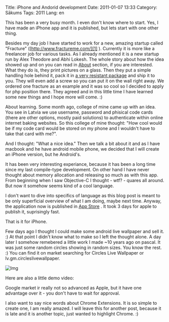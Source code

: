 Title: iPhone and Andorid development
Date: 2011-01-07 13:33
Category: Sākums
Tags: 2011
Lang: en

This has been a very busy month. I even don't know where to start. Yes, I have made an iPhone app and it is published, but lets start with one other thing.

Besides my day job I have started to work for a new, amazing startup called "Fracture" ([http://www.fractureme.com/][1] ). Currently it is more like a freelancer job for various tasks. As I already mentioned it is a new startup run by Alex Theodore and Abhi Lokesh. The whole story about how the idea showed up and on you can read in [About][2]  section, if you are interested. What they do is, they print pictures on a glass. Then they put a simple handling hole behind it, pack it in [a very resistant package][3] and ship it to you. They will even add a screw so you can put it on the wall right away. We ordered one fracture as an example and it was so cool so I decided to apply for php position there. They agreed and in this little time I have learned some new things and I hope more will come. :)

About learning. Some month ago, college of mine came up with an idea. You see in Latvia we use username, password and phisical code cards (there are other options, mostly paid solutions) to authenticate within online internet baking websites. So this college of mine thought: "How cool would be if my code card would be stored on my phone and I wouldn't have to take that card with me?".

And I thought: "What a nice idea." Then we talk a bit about it and as I have macbook and he have android mobile phone, we decided that I will create an iPhone version, but he Android's.

It has been very interesting experiance, because it has been a long time since my last compile-type development. On other hand I have never thought about memory allocation and releasing so much as with this app. From beginning when I saw Objective-C I thought - wtf? - quares all around. But now it somehow seems kind of a cool language.

I don't want to dive into specifics of language as this blog post is meant to be only superficial overview of what I am doing, maybe next time. Anyway, the application now is published in [App Store][4] . It took 3 days for apple to publish it, suprisingly fast.

That is it for iPhone.

Few days ago I thought I could make some android live wallpaper and sell it. :) At that point I didn't know what to make so I left the thought alone. A day later I somehow remebered a little work I made ~10 years ago on pascal. It was just some random circles showing in random sizes. You know the rest. :) You can find it on market searching for Circles Live Wallpaper or lv.gm.circleslivewallpaper.

![Img][5]

Here are also a little demo video:

[][6] Google market ir really not so advanced as Apple, but it have one advantage over it - you don't have to wait for approval.

I also want to say nice words about Chrome Extensions. It is so simple to create one, I am really amazed. I will leave this for another post, because it is late and it is another topic, just wanted to highlight Chrome. :)

[1]: http://www.fractureme.com/
[2]: http://www.fractureme.com/fracture-digital-printing-company
[3]: http://www.fractureme.com/blog/2010/01/21/fracture-crash-and-safety-testing-we-passed/
[4]: http://itunes.apple.com/us/app/code-cards/id412350680?mt=8&amp;ls=1
[5]: http://getfile2.posterous.com/getfile/files.posterous.com/temp-2011-01-07/fnyDteoazwnBanyjHhEyrpcCpCumrrqHDuoAxBhIkfGJjJdqgsdqyvEBwvfb/img.jpg.scaled696.jpg
[6]: http://www.youtube.com/watch?v=-EFyp294g1U
